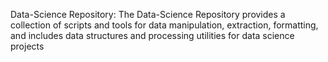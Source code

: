Data-Science Repository:
	The Data-Science Repository provides a collection of scripts and tools for data manipulation, extraction, formatting, and includes data structures and processing utilities for data science projects
